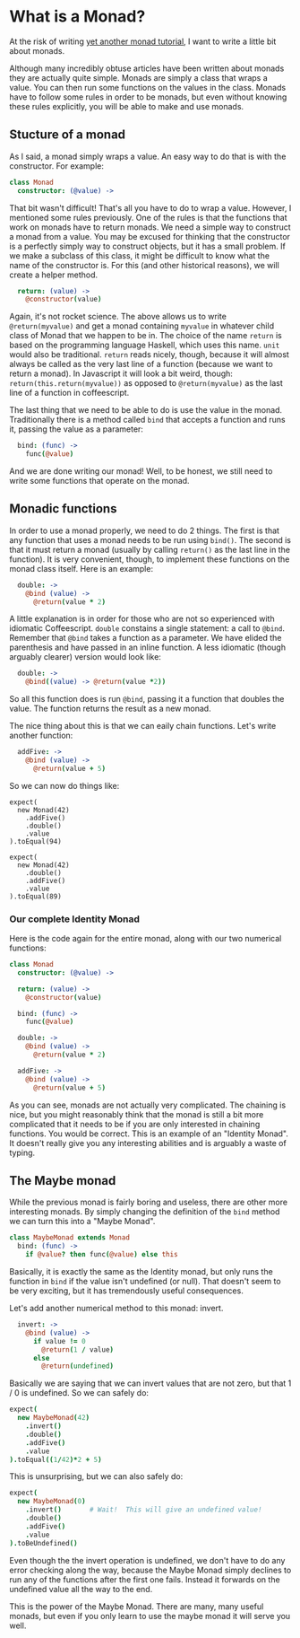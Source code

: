 # What is a Monad?

At the risk of writing
[yet another monad tutorial](https://wiki.haskell.org/Monad_tutorials_timeline),
I want to write a little bit about monads.

Although many incredibly obtuse articles have been written about
monads they are actually quite simple.
Monads are simply a class that wraps a value.  You can then run
some functions on the values in the class.  Monads have to follow
some rules in order to be monads, but even without knowing these
rules explicitly, you will be able to make and use monads.

## Stucture of a monad

As I said, a monad simply wraps a value.  An easy way to do that is
with the constructor.  For example:

```coffee
class Monad
  constructor: (@value) ->
```

That bit wasn't difficult!  That's all you have to do to wrap a value.
However, I mentioned some rules previously.  One of the rules is that
the functions that work on monads have to return monads.  We need
a simple way to construct a monad from a value.  You may be excused for
thinking that the constructor is a perfectly simply way to construct
objects, but it has a small problem.  If we make a subclass of this
class, it might be difficult to know what the name of the constructor
is.  For this (and other historical reasons), we will create a helper
method.

```coffee
  return: (value) ->
    @constructor(value)
```

Again, it's not rocket science.  The above allows us to write `@return(myvalue)`
and get a monad containing `myvalue` in whatever child class of Monad that
we happen to be in.  The choice of the name `return` is based on the
programming language Haskell, which uses this name.  `unit` would also be
traditional.  `return` reads nicely, though, because it will almost always
be called as the very last line of a function (because we want to return
a monad).  In Javascript it will look a bit weird, though:
`return(this.return(myvalue))` as opposed to `@return(myvalue)` as the last
line of a function in coffeescript.

The last thing that we need to be able to do is use the value in the
monad.  Traditionally there is a method called `bind` that accepts a
function and runs it, passing the value as a parameter:

```coffee
  bind: (func) ->
    func(@value)
```

And we are done writing our monad!  Well, to be honest, we still need to
write some functions that operate on the monad.

## Monadic functions

In order to use a monad properly, we need to do 2 things.  The first is
that any function that uses a monad needs to be run using `bind()`.  The
second is that it must return a monad (usually by calling `return()` as
the last line in the function).  It is very convenient, though, to
implement these functions on the monad class itself.  Here is an example:

```coffee
  double: ->
    @bind (value) ->
      @return(value * 2)
```

A little explanation is in order for those who are not so experienced with
idiomatic Coffeescript.  `double` constains a single statement: a call to
`@bind`.  Remember that `@bind` takes a function as a parameter.  We have
elided the parenthesis and have passed in an inline function.  A less
idiomatic (though arguably clearer) version would look like:

```coffee
  double: ->
    @bind((value) -> @return(value *2))
```

So all this function does is run `@bind`, passing it a function that doubles
the value.  The function returns the result as a new monad.

The nice thing about this is that we can eaily chain functions.  Let's write
another function:

```coffee
  addFive: ->
    @bind (value) ->
      @return(value + 5)
```

So we can now do things like:

```
expect(
  new Monad(42)
    .addFive()
    .double()
    .value
).toEqual(94)

expect(
  new Monad(42)
    .double()
    .addFive()
    .value
).toEqual(89)
```

### Our complete Identity Monad

Here is the code again for the entire monad, along with our two
numerical functions:

```coffee
class Monad
  constructor: (@value) ->

  return: (value) ->
    @constructor(value)

  bind: (func) ->
    func(@value)

  double: ->
    @bind (value) ->
      @return(value * 2)

  addFive: ->
    @bind (value) ->
      @return(value + 5)
```

As you can see, monads are not actually very complicated.  The
chaining is nice, but you might reasonably think that the monad
is still a bit more complicated that it needs to be if you
are only interested in chaining functions.  You would be correct.
This is an example of an "Identity Monad".  It doesn't really give
you any interesting abilities and is arguably a waste of typing.

## The Maybe monad

While the previous monad is fairly boring and useless, there are
other more interesting monads.  By simply changing the definition
of the `bind` method we can turn this into a "Maybe Monad".

```coffee
class MaybeMonad extends Monad
  bind: (func) ->
    if @value? then func(@value) else this
```

Basically, it is exactly the same as the Identity monad, but
only runs the function in `bind` if the value isn't undefined
(or null).  That doesn't seem to be very exciting, but it has
tremendously useful consequences.

Let's add another numerical method to this monad: invert.

```coffee
  invert: ->
    @bind (value) ->
      if value != 0
        @return(1 / value)
      else
        @return(undefined)
```

Basically we are saying that we can invert values that are
not zero, but that 1 / 0 is undefined.  So we can safely do:

```coffee
expect(
  new MaybeMonad(42)
    .invert()
    .double()
    .addFive()
    .value
).toEqual((1/42)*2 + 5)
```

This is unsurprising, but we can also safely do:

```coffee
expect(
  new MaybeMonad(0)
    .invert()       # Wait!  This will give an undefined value!
    .double()
    .addFive()
    .value
).toBeUndefined()
```

Even though the the invert operation is undefined, we don't have
to do any error checking along the way, because the Maybe Monad
simply declines to run any of the functions after the first one
fails.  Instead it forwards on the undefined value all the way
to the end.

This is the power of the Maybe Monad.  There are many, many useful
monads, but even if you only learn to use the maybe monad it will
serve you well.

